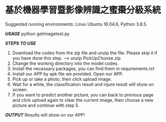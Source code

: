 # 基於機器學習暨影像辨識之蜜棗分級系統


Suggested running environments: Linux Ubuntu 16.04.6, Python 3.8.5

***USAGE***
python getimagetest.py

***STEPS TO USE***
1. Download the codes from the zip file and unzip the file. Please skip it if you have done this step.
   --> unzip PickUpChoose.zip
2. Change the working directory into the model codes.
3. Install the necessary packages, you can find them in requirements.txt
4. Install our APP by apk file we provided. Open our APP.
5. Pick up or take a photo, then click upload image.
6. Wait for a while, the classification result and injure result will show on screen.
7. If you want to predict another picture, you can back to previous page 
   and click upload again to clear the current image, then choose a new picture and continue with step 5.

***OUTPUT***
Results will show on our APP!

